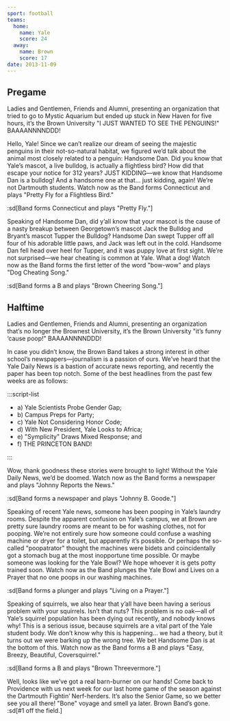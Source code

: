 ```yaml
---
sport: football
teams:
  home:
    name: Yale
    score: 24
  away:
    name: Brown
    score: 17
date: 2013-11-09
---
```


## Pregame

Ladies and Gentlemen, Friends and Alumni, presenting an organization that tried to go to Mystic Aquarium but ended up stuck in New Haven for five hours, it’s the Brown University "I JUST WANTED TO SEE THE PENGUINS!" BAAAANNNNDDD!

Hello, Yale! Since we can’t realize our dream of seeing the majestic penguins in their not-so-natural habitat, we figured we’d talk about the animal most closely related to a penguin: Handsome Dan. Did you know that Yale’s mascot, a live bulldog, is actually a flightless bird? How did that escape your notice for 312 years? JUST KIDDING—we know that Handsome Dan is a bulldog! And a handsome one at that... just kidding, again! We’re not Dartmouth students. Watch now as the Band forms Connecticut and plays "Pretty Fly for a Flightless Bird."

:sd[Band forms Connecticut and plays "Pretty Fly."]

Speaking of Handsome Dan, did y’all know that your mascot is the cause of a nasty breakup between Georgetown’s mascot Jack the Bulldog and Bryant’s mascot Tupper the Bulldog? Handsome Dan swept Tupper off all four of his adorable little paws, and Jack was left out in the cold. Handsome Dan fell head over heel for Tupper, and it was puppy love at first sight. We’re not surprised—we hear cheating is common at Yale. What a dog! Watch now as the Band forms the first letter of the word "bow-wow" and plays "Dog Cheating Song."

:sd[Band forms a B and plays "Brown Cheering Song."]

## Halftime

Ladies and Gentlemen, Friends and Alumni, presenting an organization that’s no longer the Brownest University, it’s the Brown University "it’s funny ‘cause poop!" BAAAANNNNDDD!

In case you didn’t know, the Brown Band takes a strong interest in other school’s newspapers—journalism is a passion of ours. We’ve heard that the Yale Daily News is a bastion of accurate news reporting, and recently the paper has been top notch. Some of the best headlines from the past few weeks are as follows:

:::script-list

- a) Yale Scientists Probe Gender Gap;
- b) Campus Preps for Party;
- c) Yale Not Considering Honor Code;
- d) With New President, Yale Looks to Africa;
- e) "Symplicity" Draws Mixed Response; and
- f) THE PRINCETON BAND!

:::

Wow, thank goodness these stories were brought to light! Without the Yale Daily News, we’d be doomed. Watch now as the Band forms a newspaper and plays "Johnny Reports the News."

:sd[Band forms a newspaper and plays "Johnny B. Goode."]

Speaking of recent Yale news, someone has been pooping in Yale’s laundry rooms. Despite the apparent confusion on Yale’s campus, we at Brown are pretty sure laundry rooms are meant to be for washing clothes, not for pooping. We’re not entirely sure how someone could confuse a washing machine or dryer for a toilet, but apparently it’s possible. Or perhaps the so-called "poopatrator" thought the machines were bidets and coincidentally got a stomach bug at the most inopportune time possible. Or maybe someone was looking for the Yale Bowl? We hope whoever it is gets potty trained soon. Watch now as the Band plunges the Yale Bowl and Lives on a Prayer that no one poops in our washing machines.

:sd[Band forms a plunger and plays "Living on a Prayer."]

Speaking of squirrels, we also hear that y’all have been having a serious problem with your squirrels. Isn’t that nuts? This problem is no oak—all of Yale’s squirrel population has been dying out recently, and nobody knows why! This is a serious issue, because squirrels are a vital part of the Yale student body. We don’t know why this is happening... we had a theory, but it turns out we were barking up the wrong tree. We bet Handsome Dan is at the bottom of this. Watch now as the Band forms a B and plays "Easy, Breezy, Beautiful, Coversquirrel."

:sd[Band forms a B and plays "Brown Threevermore."]

Well, looks like we’ve got a real barn-burner on our hands! Come back to Providence with us next week for our last home game of the season against the Dartmouth Fightin’ Nerf-herders. It’s also the Senior Game, so we better see you all there! "Bone" voyage and smell ya later. Brown Band’s gone. :sd[#1 off the field.]
